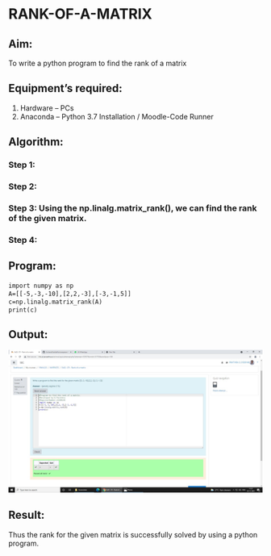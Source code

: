 # RANK-OF-A-MATRIX
## Aim:
To write a python program to find the rank of a matrix
## Equipment’s required:
1. 	Hardware – PCs
2. 	Anaconda – Python 3.7 Installation / Moodle-Code Runner
## Algorithm:
### Step 1: 
### Step 2: 
### Step 3: Using the np.linalg.matrix_rank(), we can find the rank of the given matrix.
### Step 4: 
## Program:
~~~
import numpy as np
A=[[-5,-3,-10],[2,2,-3],[-3,-1,5]]
c=np.linalg.matrix_rank(A)
print(c)
~~~
## Output:
![Github logo](rankofmatrix.jpeg)

## Result:
Thus the rank for the given matrix is successfully solved by  using a python program.


